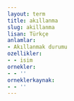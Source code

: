 ```yaml
---
layout: term
title: akıllanma
slug: akillanma
lisan: Türkçe
anlamlar:
- Akıllanmak durumu
ozellikler:
- - isim
ornekler:
- - ''
orneklerkaynak:
- - ''
---
```

